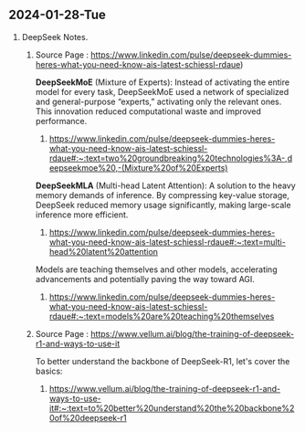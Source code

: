 ## 2024-01-28-Tue
1. DeepSeek Notes.   

    1. Source Page : https://www.linkedin.com/pulse/deepseek-dummies-heres-what-you-need-know-ais-latest-schiessl-rdaue)  

        **DeepSeekMoE** (Mixture of Experts): Instead of activating the entire model for every task, DeepSeekMoE used a network of specialized and general-purpose “experts,” activating only the relevant ones. This innovation reduced computational waste and improved performance.  

        1. https://www.linkedin.com/pulse/deepseek-dummies-heres-what-you-need-know-ais-latest-schiessl-rdaue#:~:text=two%20groundbreaking%20technologies%3A-,deepseekmoe%20,-(Mixture%20of%20Experts)


        **DeepSeekMLA** (Multi-head Latent Attention): A solution to the heavy memory demands of inference. By compressing key-value storage, DeepSeek reduced memory usage significantly, making large-scale inference more efficient.   

        1. https://www.linkedin.com/pulse/deepseek-dummies-heres-what-you-need-know-ais-latest-schiessl-rdaue#:~:text=multi-head%20latent%20attention

        Models are teaching themselves and other models, accelerating advancements and potentially paving the way toward AGI.

        1. https://www.linkedin.com/pulse/deepseek-dummies-heres-what-you-need-know-ais-latest-schiessl-rdaue#:~:text=models%20are%20teaching%20themselves

    1. Source Page : https://www.vellum.ai/blog/the-training-of-deepseek-r1-and-ways-to-use-it
    
        To better understand the backbone of DeepSeek-R1, let's cover the basics:
        1. https://www.vellum.ai/blog/the-training-of-deepseek-r1-and-ways-to-use-it#:~:text=to%20better%20understand%20the%20backbone%20of%20deepseek-r1
